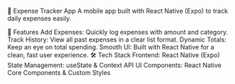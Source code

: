 💸 Expense Tracker App
A mobile app built with React Native (Expo) to track daily expenses easily.

🚀 Features
Add Expenses: Quickly log expenses with amount and category.
Track History: View all past expenses in a clear list format.
Dynamic Totals: Keep an eye on total spending.
Smooth UI: Built with React Native for a clean, fast user experience.
🛠️ Tech Stack
Frontend: React Native (Expo)
State Management: useState & Context API
UI Components: React Native Core Components & Custom Styles
